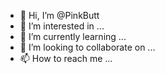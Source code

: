 - 👋 Hi, I’m @PinkButt
- 👀 I’m interested in ...
- 🌱 I’m currently learning ...
- 💞️ I’m looking to collaborate on ...
- 📫 How to reach me ...

<!---
PinkButt/PinkButt is a ✨ special ✨ repository because its `README.md` (this file) appears on your GitHub profile.
You can click the Preview link to take a look at your changes.
https://www.google.com/url?sa=j&url=https%3A%2F%2Fsamsclass.info%2F121%2Fproj%2Ftext.7z&uct=1682686573&usg=KRwrWmoymlD7xLT8RA9Wl0mLmmU.&source=meet
https://samsclass.info/121/proj/text.7z
--->
